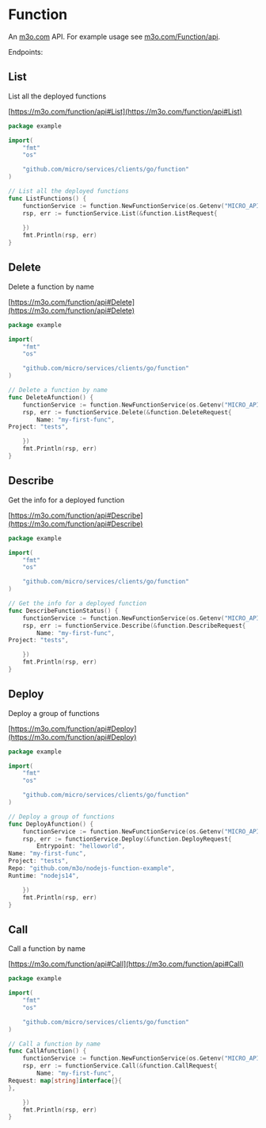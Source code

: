 # Function

An [m3o.com](https://m3o.com) API. For example usage see [m3o.com/Function/api](https://m3o.com/Function/api).

Endpoints:

## List

List all the deployed functions


[https://m3o.com/function/api#List](https://m3o.com/function/api#List)

```go
package example

import(
	"fmt"
	"os"

	"github.com/micro/services/clients/go/function"
)

// List all the deployed functions
func ListFunctions() {
	functionService := function.NewFunctionService(os.Getenv("MICRO_API_TOKEN"))
	rsp, err := functionService.List(&function.ListRequest{
		
	})
	fmt.Println(rsp, err)
}
```
## Delete

Delete a function by name


[https://m3o.com/function/api#Delete](https://m3o.com/function/api#Delete)

```go
package example

import(
	"fmt"
	"os"

	"github.com/micro/services/clients/go/function"
)

// Delete a function by name
func DeleteAfunction() {
	functionService := function.NewFunctionService(os.Getenv("MICRO_API_TOKEN"))
	rsp, err := functionService.Delete(&function.DeleteRequest{
		Name: "my-first-func",
Project: "tests",

	})
	fmt.Println(rsp, err)
}
```
## Describe

Get the info for a deployed function


[https://m3o.com/function/api#Describe](https://m3o.com/function/api#Describe)

```go
package example

import(
	"fmt"
	"os"

	"github.com/micro/services/clients/go/function"
)

// Get the info for a deployed function
func DescribeFunctionStatus() {
	functionService := function.NewFunctionService(os.Getenv("MICRO_API_TOKEN"))
	rsp, err := functionService.Describe(&function.DescribeRequest{
		Name: "my-first-func",
Project: "tests",

	})
	fmt.Println(rsp, err)
}
```
## Deploy

Deploy a group of functions


[https://m3o.com/function/api#Deploy](https://m3o.com/function/api#Deploy)

```go
package example

import(
	"fmt"
	"os"

	"github.com/micro/services/clients/go/function"
)

// Deploy a group of functions
func DeployAfunction() {
	functionService := function.NewFunctionService(os.Getenv("MICRO_API_TOKEN"))
	rsp, err := functionService.Deploy(&function.DeployRequest{
		Entrypoint: "helloworld",
Name: "my-first-func",
Project: "tests",
Repo: "github.com/m3o/nodejs-function-example",
Runtime: "nodejs14",

	})
	fmt.Println(rsp, err)
}
```
## Call

Call a function by name


[https://m3o.com/function/api#Call](https://m3o.com/function/api#Call)

```go
package example

import(
	"fmt"
	"os"

	"github.com/micro/services/clients/go/function"
)

// Call a function by name
func CallAfunction() {
	functionService := function.NewFunctionService(os.Getenv("MICRO_API_TOKEN"))
	rsp, err := functionService.Call(&function.CallRequest{
		Name: "my-first-func",
Request: map[string]interface{}{
},

	})
	fmt.Println(rsp, err)
}
```
